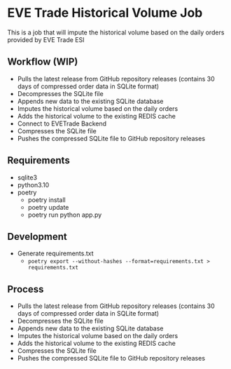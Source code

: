# EVE Trade Historical Volume Job

This is a job that will impute the historical volume based on the daily orders provided by EVE Trade ESI

## Workflow (WIP)

* Pulls the latest release from GitHub repository releases (contains 30 days of compressed order data in SQLite format)
* Decompresses the SQLite file
* Appends new data to the existing SQLite database
* Imputes the historical volume based on the daily orders
* Adds the historical volume to the existing REDIS cache
* Connect to EVETrade Backend
* Compresses the SQLite file
* Pushes the compressed SQLite file to GitHub repository releases

## Requirements

* sqlite3
* python3.10
* poetry
    * poetry install
    * poetry update
    * poetry run python app.py

## Development

* Generate requirements.txt
    * `poetry export --without-hashes --format=requirements.txt > requirements.txt`

## Process

* Pulls the latest release from GitHub repository releases (contains 30 days of compressed order data in SQLite format)
* Decompresses the SQLite file
* Appends new data to the existing SQLite database
* Imputes the historical volume based on the daily orders
* Adds the historical volume to the existing REDIS cache
* Compresses the SQLite file
* Pushes the compressed SQLite file to GitHub repository releases